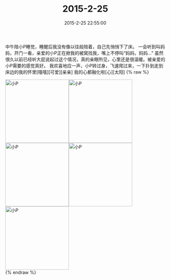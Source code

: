 ﻿---
title: "2015-2-25"
date: 2015-2-25 22:55:00
tags:
categories: 妈妈
---
中午陪小P睡觉，睡醒后我没有像以往般陪着，自己先悄悄下了床。
一会听到叫妈妈，开门一看，亲爱的小P正在掀我的被窝找我，嘴上不停叫“妈妈，妈妈...”
虽然很久以前已经听大屁说起过这个情况，真的亲眼所见，心里还是很温暖。被亲爱的小P需要的感觉真好。
我欢喜地应一声，小P转过身，飞速爬过来，一下扑到走到床边的我的怀里[嘻嘻][可爱][亲亲]
我的心都融化啦[心][太阳]
{% raw %}
<div style="width:500 px">
<div style="float:left; width:100 px"><img src="/images/微信图片_20171011083250.jpg" width="200" alt="小P"></div>
<div style="float:left; width:100 px"><img src="/images/微信图片_20171011083307.jpg" width="200" alt="小P"></div>
<div style="float:left; width:100 px"><img src="/images/微信图片_20171011083316.jpg" width="200" alt="小P"></div>
<div style="float:left; width:100 px"><img src="/images/微信图片_20171011083326.jpg" width="200" alt="小P"></div>
<div style="float:left; width:100 px"><img src="/images/微信图片_20171011083335.jpg" width="200" alt="小P"></div>
<div style="clear:both"></div>
</div>
{% endraw %}